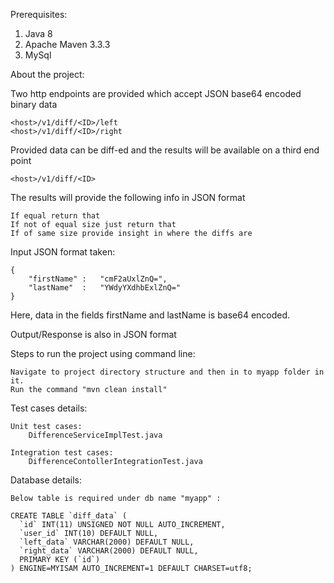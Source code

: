 Prerequisites:

1. Java 8
2. Apache Maven 3.3.3
3. MySql

About the project:

Two http endpoints are provided which accept JSON base64 encoded binary data 

    <host>/v1/diff/<ID>/left
    <host>/v1/diff/<ID>/right

Provided data can be diff-ed and the results will be available on a third end point

    <host>/v1/diff/<ID>

The results will provide the following info in JSON format

    If equal return that
    If not of equal size just return that
    If of same size provide insight in where the diffs are

Input JSON format taken:

    {
        "firstName" :   "cmF2aUxlZnQ=",
        "lastName"  :   "YWdyYXdhbExlZnQ="
    }

Here, data in the fields firstName and lastName is base64 encoded.

Output/Response is also in JSON format

Steps to run the project using command line:
    
    Navigate to project directory structure and then in to myapp folder in it.
    Run the command "mvn clean install"

Test cases details:

    Unit test cases:
        DifferenceServiceImplTest.java

    Integration test cases:
        DifferenceContollerIntegrationTest.java

Database details:
    
    Below table is required under db name "myapp" :
    
    CREATE TABLE `diff_data` (
      `id` INT(11) UNSIGNED NOT NULL AUTO_INCREMENT,
      `user_id` INT(10) DEFAULT NULL,
      `left_data` VARCHAR(2000) DEFAULT NULL,
      `right_data` VARCHAR(2000) DEFAULT NULL,
      PRIMARY KEY (`id`)
    ) ENGINE=MYISAM AUTO_INCREMENT=1 DEFAULT CHARSET=utf8;
